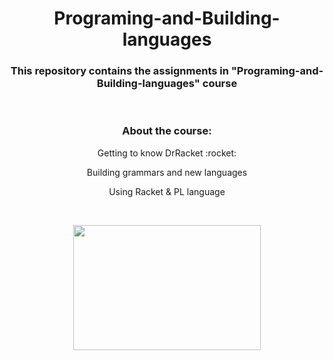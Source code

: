 <h1 align="center"> Programing-and-Building-languages </h1>


<h3 align="center"> This repository contains the assignments in "Programing-and-Building-languages" course </h3>

<br>

<h3 align="center"> About the course: </h3>

 <p align="center"> Getting to know DrRacket :rocket: </p>
 
 <p align="center"> Building grammars and new languages </p>
 
 <p align="center"> Using Racket & PL language </p>

<br>

<p align='center'><a href="#"><img src="https://imgur.com/i0Ta1gR.png"  width="300" height="200" /></a></p>
